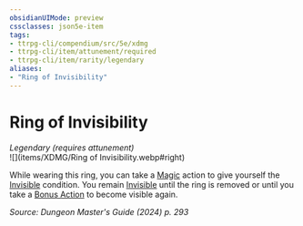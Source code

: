 ```yaml
---
obsidianUIMode: preview
cssclasses: json5e-item
tags:
- ttrpg-cli/compendium/src/5e/xdmg
- ttrpg-cli/item/attunement/required
- ttrpg-cli/item/rarity/legendary
aliases: 
- "Ring of Invisibility"
---
```

# Ring of Invisibility
*Legendary (requires attunement)*  
![](items/XDMG/Ring of Invisibility.webp#right)  


While wearing this ring, you can take a [Magic](actions.md#Magic) action to give yourself the [Invisible](conditions.md#Invisible) condition. You remain [Invisible](conditions.md#Invisible) until the ring is removed or until you take a [Bonus Action](bonus-action-xphb.md) to become visible again.

*Source: Dungeon Master's Guide (2024) p. 293*